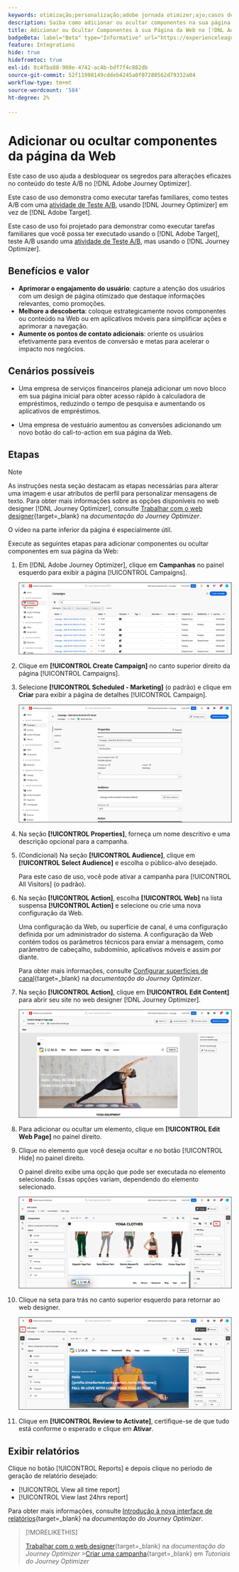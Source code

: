 ```yaml
---
keywords: otimização;personalização;adobe jornada otimizer;ajo;casos de uso;cenários;adicionar conteúdo;ocultar conteúdo;adicionar componentes;ocultar componentes
description: Saiba como adicionar ou ocultar componentes na sua página da Web usando o [!DNL Adobe Journey Optimizer].
title: Adicionar ou Ocultar Componentes à sua Página da Web no [!DNL Adobe Journey Optimizer]
badgeBeta: label="Beta" type="Informative" url="https://experienceleague.adobe.com/docs/target/using/introduction/intro.html?lang=pt-BR#beta newtab=true" tooltip="O que são recursos beta no  [!DNL Adobe Target]."
feature: Integrations
hide: true
hidefromtoc: true
exl-id: 8c4fba88-908e-4742-ac4b-bdf7f4c882db
source-git-commit: 52f11998149cddeb4245a0f07280562d79332a04
workflow-type: tm+mt
source-wordcount: '584'
ht-degree: 2%

---
```


# Adicionar ou ocultar componentes da página da Web

Este caso de uso ajuda a desbloquear os segredos para alterações eficazes no conteúdo do teste A/B no [!DNL Adobe Journey Optimizer].

Este caso de uso demonstra como executar tarefas familiares, como testes A/B com uma [atividade de Teste A/B](/help/main/c-activities/t-test-ab/test-ab.md), usando [!DNL Journey Optimizer] em vez de [!DNL Adobe Target].

Este caso de uso foi projetado para demonstrar como executar tarefas familiares que você possa ter executado usando o [!DNL Adobe Target], teste A/B usando uma [atividade de Teste A/B](/help/main/c-activities/t-test-ab/test-ab.md), mas usando o [!DNL Journey Optimizer].

## Benefícios e valor

* **Aprimorar o engajamento do usuário**: capture a atenção dos usuários com um design de página otimizado que destaque informações relevantes, como promoções.
* **Melhore a descoberta**: coloque estrategicamente novos componentes ou conteúdo na Web ou em aplicativos móveis para simplificar ações e aprimorar a navegação.
* **Aumente os pontos de contato adicionais**: oriente os usuários efetivamente para eventos de conversão e metas para acelerar o impacto nos negócios.

## Cenários possíveis

* Uma empresa de serviços financeiros planeja adicionar um novo bloco em sua página inicial para obter acesso rápido à calculadora de empréstimos, reduzindo o tempo de pesquisa e aumentando os aplicativos de empréstimos.

* Uma empresa de vestuário aumentou as conversões adicionando um novo botão do call-to-action em sua página da Web.

## Etapas

>[!NOTE]
>
>As instruções nesta seção destacam as etapas necessárias para alterar uma imagem e usar atributos de perfil para personalizar mensagens de texto. Para obter mais informações sobre as opções disponíveis no web designer [!DNL Journey Optimizer], consulte [Trabalhar com o web designer](https://experienceleague.adobe.com/en/docs/journey-optimizer/using/channels/web/author-web-pages/web-visual-editor){target=_blank} na *documentação do Journey Optimizer*.
>
>O vídeo na parte inferior da página é especialmente útil.

Execute as seguintes etapas para adicionar componentes ou ocultar componentes em sua página da Web:

1. Em [!DNL Adobe Journey Optimizer], clique em **Campanhas** no painel esquerdo para exibir a página [!UICONTROL Campaigns].

   ![Página de aterrissagem do Adobe Journey Optimizer com guia Campanhas realçada.](/help/main/c-integrating-target-with-mac/ajo/assets/ajo-landing-page.png)

1. Clique em **[!UICONTROL Create Campaign]** no canto superior direito da página [!UICONTROL Campaigns].

1. Selecione **[!UICONTROL Scheduled - Marketing]** (o padrão) e clique em **Criar** para exibir a página de detalhes [!UICONTROL Campaign].

   ![Página de detalhes da campanha no Adobe Journey Optimizer](/help/main/c-integrating-target-with-mac/ajo/assets/campaign-details.png)

1. Na seção **[!UICONTROL Properties]**, forneça um nome descritivo e uma descrição opcional para a campanha.

1. (Condicional) Na seção **[!UICONTROL Audience]**, clique em **[!UICONTROL Select Audience]** e escolha o público-alvo desejado.

   Para este caso de uso, você pode ativar a campanha para [!UICONTROL All Visitors] (o padrão).

1. Na seção **[!UICONTROL Action]**, escolha **[!UICONTROL Web]** na lista suspensa **[!UICONTROL Action]** e selecione ou crie uma nova configuração da Web.

   Uma configuração da Web, ou superfície de canal, é uma configuração definida por um administrador do sistema. A configuração da Web contém todos os parâmetros técnicos para enviar a mensagem, como parâmetro de cabeçalho, subdomínio, aplicativos móveis e assim por diante.

   Para obter mais informações, consulte [Configurar superfícies de canal](https://experienceleague.adobe.com/en/docs/journey-optimizer/using/configuration/channel-surfaces#set-up-channel-surfaces){target=_blank} na *documentação do Journey Optimizer*.

1. Na seção **[!UICONTROL Action]**, clique em **[!UICONTROL Edit Content]** para abrir seu site no web designer [!DNL Journey Optimizer].

   ![Página de aterrissagem de Yoga no site da LUMA](/help/main/c-integrating-target-with-mac/ajo/assets/luma-yoga-landing.png)

1. Para adicionar ou ocultar um elemento, clique em **[!UICONTROL Edit Web Page]** no painel direito.

1. Clique no elemento que você deseja ocultar e no botão [!UICONTROL Hide] no painel direito.

   O painel direito exibe uma opção que pode ser executada no elemento selecionado. Essas opções variam, dependendo do elemento selecionado.

   ![Botão Ocultar elemento](/help/main/c-integrating-target-with-mac/ajo/assets/hide-element.png)

1. Clique na seta para trás no canto superior esquerdo para retornar ao web designer.

   ![Seta para trás](/help/main/c-integrating-target-with-mac/ajo/assets/back-arrow.png)

1. Clique em **[!UICONTROL Review to Activate]**, certifique-se de que tudo está conforme o esperado e clique em **Ativar**.

## Exibir relatórios

Clique no botão [!UICONTROL Reports] e depois clique no período de geração de relatório desejado:

* [!UICONTROL View all time report]
* [!UICONTROL View last 24hrs report]

Para obter mais informações, consulte [Introdução à nova interface de relatórios](https://experienceleague.adobe.com/en/docs/journey-optimizer/using/channel-report/report-gs-cja){target=_blank} na *documentação do Journey Optimizer*.

>[!MORELIKETHIS]
>
>[Trabalhar com o web designer](https://experienceleague.adobe.com/en/docs/journey-optimizer/using/channels/web/author-web-pages/web-visual-editor){target=_blank} na *documentação do Journey Optimizer*
>&#x200B;>[Criar uma campanha](https://experienceleague.adobe.com/en/docs/journey-optimizer-learn/tutorials/create-campaigns/create-a-campaign){target=_blank} em *Tutoriais do Journey Optimizer*

